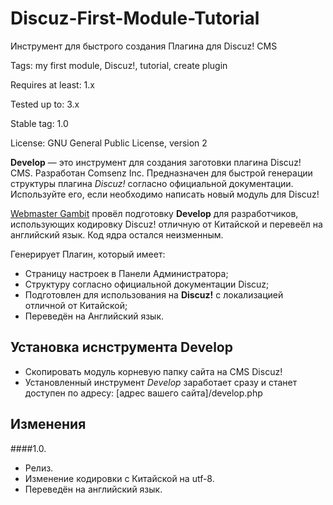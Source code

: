 # Discuz-First-Module-Tutorial
Инструмент для быстрого создания Плагина для Discuz! CMS

 Tags: my first module, Discuz!, tutorial, create plugin

 Requires at least: 1.x

 Tested up to: 3.x

 Stable tag: 1.0

 License: GNU General Public License, version 2


**Develop** — это инструмент для создания заготовки плагина Discuz! CMS. Разработан Comsenz Inc.
Предназначен для быстрой генерации структуры плагина *Discuz!* согласно официальной документации.
Используйте его, если необходимо написать новый модуль для Discuz!

[Webmaster Gambit](http://webmaster-gambit.ru "Webmaster Gambit") провёл подготовку **Develop** для разработчиков, использующих кодировку Discuz! отличную от Китайской и перевеёл на английский язык.
Код ядра остался неизменным.

 Генерирует Плагин, который имеет:
 - Страницу настроек в Панели Администратора;
 - Структуру согласно официальной документации Discuz;
 - Подготовлен для использования на **Discuz!** c локализацией отличной от Китайской;
 - Переведён на Английский язык.

## Установка иснструмента **Develop**

- Скопировать модуль корневую папку сайта на CMS Discuz!
- Установленный инструмент *Develop* заработает сразу и станет доступен по адресу: [адрес вашего сайта]/develop.php

## Изменения

####1.0.
 - Релиз.
 - Изменение кодировки с Китайской на utf-8.
 - Переведён на английский язык.